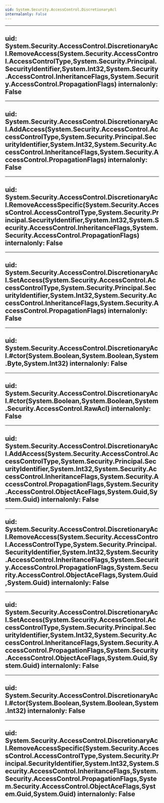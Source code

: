 ```yaml
---
uid: System.Security.AccessControl.DiscretionaryAcl
internalonly: False
---
```


---
uid: System.Security.AccessControl.DiscretionaryAcl.RemoveAccess(System.Security.AccessControl.AccessControlType,System.Security.Principal.SecurityIdentifier,System.Int32,System.Security.AccessControl.InheritanceFlags,System.Security.AccessControl.PropagationFlags)
internalonly: False
---

---
uid: System.Security.AccessControl.DiscretionaryAcl.AddAccess(System.Security.AccessControl.AccessControlType,System.Security.Principal.SecurityIdentifier,System.Int32,System.Security.AccessControl.InheritanceFlags,System.Security.AccessControl.PropagationFlags)
internalonly: False
---

---
uid: System.Security.AccessControl.DiscretionaryAcl.RemoveAccessSpecific(System.Security.AccessControl.AccessControlType,System.Security.Principal.SecurityIdentifier,System.Int32,System.Security.AccessControl.InheritanceFlags,System.Security.AccessControl.PropagationFlags)
internalonly: False
---

---
uid: System.Security.AccessControl.DiscretionaryAcl.SetAccess(System.Security.AccessControl.AccessControlType,System.Security.Principal.SecurityIdentifier,System.Int32,System.Security.AccessControl.InheritanceFlags,System.Security.AccessControl.PropagationFlags)
internalonly: False
---

---
uid: System.Security.AccessControl.DiscretionaryAcl.#ctor(System.Boolean,System.Boolean,System.Byte,System.Int32)
internalonly: False
---

---
uid: System.Security.AccessControl.DiscretionaryAcl.#ctor(System.Boolean,System.Boolean,System.Security.AccessControl.RawAcl)
internalonly: False
---

---
uid: System.Security.AccessControl.DiscretionaryAcl.AddAccess(System.Security.AccessControl.AccessControlType,System.Security.Principal.SecurityIdentifier,System.Int32,System.Security.AccessControl.InheritanceFlags,System.Security.AccessControl.PropagationFlags,System.Security.AccessControl.ObjectAceFlags,System.Guid,System.Guid)
internalonly: False
---

---
uid: System.Security.AccessControl.DiscretionaryAcl.RemoveAccess(System.Security.AccessControl.AccessControlType,System.Security.Principal.SecurityIdentifier,System.Int32,System.Security.AccessControl.InheritanceFlags,System.Security.AccessControl.PropagationFlags,System.Security.AccessControl.ObjectAceFlags,System.Guid,System.Guid)
internalonly: False
---

---
uid: System.Security.AccessControl.DiscretionaryAcl.SetAccess(System.Security.AccessControl.AccessControlType,System.Security.Principal.SecurityIdentifier,System.Int32,System.Security.AccessControl.InheritanceFlags,System.Security.AccessControl.PropagationFlags,System.Security.AccessControl.ObjectAceFlags,System.Guid,System.Guid)
internalonly: False
---

---
uid: System.Security.AccessControl.DiscretionaryAcl.#ctor(System.Boolean,System.Boolean,System.Int32)
internalonly: False
---

---
uid: System.Security.AccessControl.DiscretionaryAcl.RemoveAccessSpecific(System.Security.AccessControl.AccessControlType,System.Security.Principal.SecurityIdentifier,System.Int32,System.Security.AccessControl.InheritanceFlags,System.Security.AccessControl.PropagationFlags,System.Security.AccessControl.ObjectAceFlags,System.Guid,System.Guid)
internalonly: False
---

